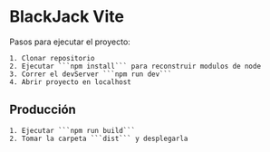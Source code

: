  # BlackJack Vite

 Pasos para ejecutar el proyecto:

    1. Clonar repositorio
    2. Ejecutar ```npm install``` para reconstruir modulos de node
    3. Correr el devServer ```npm run dev```
    4. Abrir proyecto en localhost

## Producción

    1. Ejecutar ```npm run build```
    2. Tomar la carpeta ```dist``` y desplegarla